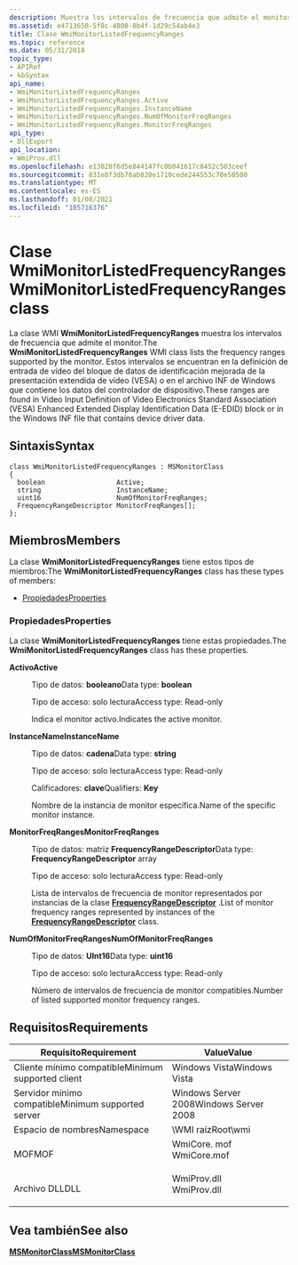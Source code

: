```yaml
---
description: Muestra los intervalos de frecuencia que admite el monitor.
ms.assetid: e4713650-5f8c-4808-8b4f-1d29c54ab4e3
title: Clase WmiMonitorListedFrequencyRanges
ms.topic: reference
ms.date: 05/31/2018
topic_type:
- APIRef
- kbSyntax
api_name:
- WmiMonitorListedFrequencyRanges
- WmiMonitorListedFrequencyRanges.Active
- WmiMonitorListedFrequencyRanges.InstanceName
- WmiMonitorListedFrequencyRanges.NumOfMonitorFreqRanges
- WmiMonitorListedFrequencyRanges.MonitorFreqRanges
api_type:
- DllExport
api_location:
- WmiProv.dll
ms.openlocfilehash: e13828f6d5e844147fc0b041617c8452c503ceef
ms.sourcegitcommit: 831e8f3db78ab820e1710cede244553c70e50500
ms.translationtype: MT
ms.contentlocale: es-ES
ms.lasthandoff: 01/08/2021
ms.locfileid: "105716376"
---
```

# <a name="wmimonitorlistedfrequencyranges-class"></a><span data-ttu-id="be5ca-103">Clase WmiMonitorListedFrequencyRanges</span><span class="sxs-lookup"><span data-stu-id="be5ca-103">WmiMonitorListedFrequencyRanges class</span></span>

<span data-ttu-id="be5ca-104">La clase WMI **WmiMonitorListedFrequencyRanges** muestra los intervalos de frecuencia que admite el monitor.</span><span class="sxs-lookup"><span data-stu-id="be5ca-104">The **WmiMonitorListedFrequencyRanges** WMI class lists the frequency ranges supported by the monitor.</span></span> <span data-ttu-id="be5ca-105">Estos intervalos se encuentran en la definición de entrada de vídeo del bloque de datos de identificación mejorada de la presentación extendida de vídeo (VESA) o en el archivo INF de Windows que contiene los datos del controlador de dispositivo.</span><span class="sxs-lookup"><span data-stu-id="be5ca-105">These ranges are found in Video Input Definition of Video Electronics Standard Association (VESA) Enhanced Extended Display Identification Data (E-EDID) block or in the Windows INF file that contains device driver data.</span></span>

## <a name="syntax"></a><span data-ttu-id="be5ca-106">Sintaxis</span><span class="sxs-lookup"><span data-stu-id="be5ca-106">Syntax</span></span>

``` syntax
class WmiMonitorListedFrequencyRanges : MSMonitorClass
{
  boolean                  Active;
  string                   InstanceName;
  uint16                   NumOfMonitorFreqRanges;
  FrequencyRangeDescriptor MonitorFreqRanges[];
};
```

## <a name="members"></a><span data-ttu-id="be5ca-107">Miembros</span><span class="sxs-lookup"><span data-stu-id="be5ca-107">Members</span></span>

<span data-ttu-id="be5ca-108">La clase **WmiMonitorListedFrequencyRanges** tiene estos tipos de miembros:</span><span class="sxs-lookup"><span data-stu-id="be5ca-108">The **WmiMonitorListedFrequencyRanges** class has these types of members:</span></span>

-   [<span data-ttu-id="be5ca-109">Propiedades</span><span class="sxs-lookup"><span data-stu-id="be5ca-109">Properties</span></span>](#properties)

### <a name="properties"></a><span data-ttu-id="be5ca-110">Propiedades</span><span class="sxs-lookup"><span data-stu-id="be5ca-110">Properties</span></span>

<span data-ttu-id="be5ca-111">La clase **WmiMonitorListedFrequencyRanges** tiene estas propiedades.</span><span class="sxs-lookup"><span data-stu-id="be5ca-111">The **WmiMonitorListedFrequencyRanges** class has these properties.</span></span>

<dl> <dt>

<span data-ttu-id="be5ca-112">**Activo**</span><span class="sxs-lookup"><span data-stu-id="be5ca-112">**Active**</span></span>
</dt> <dd> <dl> <dt>

<span data-ttu-id="be5ca-113">Tipo de datos: **booleano**</span><span class="sxs-lookup"><span data-stu-id="be5ca-113">Data type: **boolean**</span></span>
</dt> <dt>

<span data-ttu-id="be5ca-114">Tipo de acceso: solo lectura</span><span class="sxs-lookup"><span data-stu-id="be5ca-114">Access type: Read-only</span></span>
</dt> </dl>

<span data-ttu-id="be5ca-115">Indica el monitor activo.</span><span class="sxs-lookup"><span data-stu-id="be5ca-115">Indicates the active monitor.</span></span>

</dd> <dt>

<span data-ttu-id="be5ca-116">**InstanceName**</span><span class="sxs-lookup"><span data-stu-id="be5ca-116">**InstanceName**</span></span>
</dt> <dd> <dl> <dt>

<span data-ttu-id="be5ca-117">Tipo de datos: **cadena**</span><span class="sxs-lookup"><span data-stu-id="be5ca-117">Data type: **string**</span></span>
</dt> <dt>

<span data-ttu-id="be5ca-118">Tipo de acceso: solo lectura</span><span class="sxs-lookup"><span data-stu-id="be5ca-118">Access type: Read-only</span></span>
</dt> <dt>

<span data-ttu-id="be5ca-119">Calificadores: **clave**</span><span class="sxs-lookup"><span data-stu-id="be5ca-119">Qualifiers: **Key**</span></span>
</dt> </dl>

<span data-ttu-id="be5ca-120">Nombre de la instancia de monitor específica.</span><span class="sxs-lookup"><span data-stu-id="be5ca-120">Name of the specific monitor instance.</span></span>

</dd> <dt>

<span data-ttu-id="be5ca-121">**MonitorFreqRanges**</span><span class="sxs-lookup"><span data-stu-id="be5ca-121">**MonitorFreqRanges**</span></span>
</dt> <dd> <dl> <dt>

<span data-ttu-id="be5ca-122">Tipo de datos: matriz **FrequencyRangeDescriptor**</span><span class="sxs-lookup"><span data-stu-id="be5ca-122">Data type: **FrequencyRangeDescriptor** array</span></span>
</dt> <dt>

<span data-ttu-id="be5ca-123">Tipo de acceso: solo lectura</span><span class="sxs-lookup"><span data-stu-id="be5ca-123">Access type: Read-only</span></span>
</dt> </dl>

<span data-ttu-id="be5ca-124">Lista de intervalos de frecuencia de monitor representados por instancias de la clase [**FrequencyRangeDescriptor**](frequencyrangedescriptor.md) .</span><span class="sxs-lookup"><span data-stu-id="be5ca-124">List of monitor frequency ranges represented by instances of the [**FrequencyRangeDescriptor**](frequencyrangedescriptor.md) class.</span></span>

</dd> <dt>

<span data-ttu-id="be5ca-125">**NumOfMonitorFreqRanges**</span><span class="sxs-lookup"><span data-stu-id="be5ca-125">**NumOfMonitorFreqRanges**</span></span>
</dt> <dd> <dl> <dt>

<span data-ttu-id="be5ca-126">Tipo de datos: **UInt16**</span><span class="sxs-lookup"><span data-stu-id="be5ca-126">Data type: **uint16**</span></span>
</dt> <dt>

<span data-ttu-id="be5ca-127">Tipo de acceso: solo lectura</span><span class="sxs-lookup"><span data-stu-id="be5ca-127">Access type: Read-only</span></span>
</dt> </dl>

<span data-ttu-id="be5ca-128">Número de intervalos de frecuencia de monitor compatibles.</span><span class="sxs-lookup"><span data-stu-id="be5ca-128">Number of listed supported monitor frequency ranges.</span></span>

</dd> </dl>

## <a name="requirements"></a><span data-ttu-id="be5ca-129">Requisitos</span><span class="sxs-lookup"><span data-stu-id="be5ca-129">Requirements</span></span>



| <span data-ttu-id="be5ca-130">Requisito</span><span class="sxs-lookup"><span data-stu-id="be5ca-130">Requirement</span></span> | <span data-ttu-id="be5ca-131">Value</span><span class="sxs-lookup"><span data-stu-id="be5ca-131">Value</span></span> |
|-------------------------------------|----------------------------------------------------------------------------------------|
| <span data-ttu-id="be5ca-132">Cliente mínimo compatible</span><span class="sxs-lookup"><span data-stu-id="be5ca-132">Minimum supported client</span></span><br/> | <span data-ttu-id="be5ca-133">Windows Vista</span><span class="sxs-lookup"><span data-stu-id="be5ca-133">Windows Vista</span></span><br/>                                                               |
| <span data-ttu-id="be5ca-134">Servidor mínimo compatible</span><span class="sxs-lookup"><span data-stu-id="be5ca-134">Minimum supported server</span></span><br/> | <span data-ttu-id="be5ca-135">Windows Server 2008</span><span class="sxs-lookup"><span data-stu-id="be5ca-135">Windows Server 2008</span></span><br/>                                                         |
| <span data-ttu-id="be5ca-136">Espacio de nombres</span><span class="sxs-lookup"><span data-stu-id="be5ca-136">Namespace</span></span><br/>                | <span data-ttu-id="be5ca-137">\\WMI raíz</span><span class="sxs-lookup"><span data-stu-id="be5ca-137">Root\\wmi</span></span><br/>                                                                   |
| <span data-ttu-id="be5ca-138">MOF</span><span class="sxs-lookup"><span data-stu-id="be5ca-138">MOF</span></span><br/>                      | <dl> <span data-ttu-id="be5ca-139"><dt>WmiCore. mof</dt></span><span class="sxs-lookup"><span data-stu-id="be5ca-139"><dt>WmiCore.mof</dt></span></span> </dl> |
| <span data-ttu-id="be5ca-140">Archivo DLL</span><span class="sxs-lookup"><span data-stu-id="be5ca-140">DLL</span></span><br/>                      | <dl> <span data-ttu-id="be5ca-141"><dt>WmiProv.dll</dt></span><span class="sxs-lookup"><span data-stu-id="be5ca-141"><dt>WmiProv.dll</dt></span></span> </dl> |



## <a name="see-also"></a><span data-ttu-id="be5ca-142">Vea también</span><span class="sxs-lookup"><span data-stu-id="be5ca-142">See also</span></span>

<dl> <dt>

[<span data-ttu-id="be5ca-143">**MSMonitorClass**</span><span class="sxs-lookup"><span data-stu-id="be5ca-143">**MSMonitorClass**</span></span>](msmonitorclass.md)
</dt> </dl>

 

 




